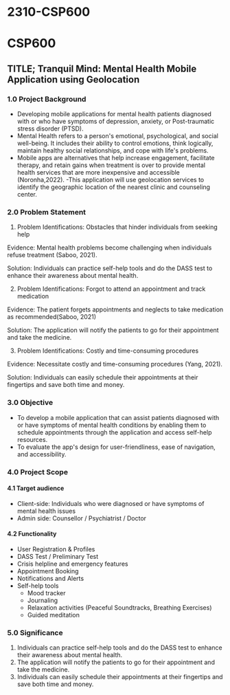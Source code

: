 # 2310-CSP600

# CSP600

## TITLE; Tranquil Mind: Mental Health Mobile Application using Geolocation

### 1.0 Project Background
- Developing mobile applications for mental health patients diagnosed with or who have symptoms of depression, anxiety, or Post-traumatic stress disorder (PTSD).
- Mental Health refers to a person's emotional, psychological, and social well-being. It includes their ability to control emotions, think logically, maintain healthy social relationships, and cope with life's problems.
- Mobile apps are alternatives that help increase engagement, facilitate therapy, and retain gains when treatment is over to provide mental health services that are more inexpensive and accessible (Noronha,2022).
-This application will use geolocation services to identify the geographic location of the nearest clinic and counseling center.

### 2.0 Problem Statement
1. Problem Identifications: Obstacles that hinder individuals from seeking help

Evidence: Mental health problems become challenging when individuals refuse treatment (Saboo, 2021).

Solution: Individuals can practice self-help tools and do the DASS test to enhance their awareness about mental health.

2. Problem Identifications: Forgot to attend an appointment and track medication

Evidence: The patient forgets appointments and neglects to take medication as recommended(Saboo, 2021)

Solution: The application will notify the patients to go for their appointment and take the medicine.

3. Problem Identifications: Costly and time-consuming procedures

Evidence: Necessitate costly and time-consuming procedures (Yang, 2021).

Solution: Individuals can easily schedule their appointments at their fingertips and save both time and money.

### 3.0 Objective
- To develop a mobile application that can assist patients diagnosed with or have symptoms of mental health conditions by enabling them to schedule appointments through the application and access self-help resources.
- To evaluate the app's design for user-friendliness, ease of navigation, and accessibility.

### 4.0 Project Scope
#### 4.1 Target audience

- Client-side: Individuals who were diagnosed or have symptoms of mental health issues
- Admin side: Counsellor / Psychiatrist / Doctor

#### 4.2 Functionality

- User Registration & Profiles
- DASS Test / Preliminary Test
- Crisis helpline and emergency features 
- Appointment Booking 
- Notifications and Alerts
- Self-help tools 
	- Mood tracker
	- Journaling
 	- Relaxation activities (Peaceful Soundtracks, Breathing Exercises)
	- Guided meditation


### 5.0 Significance
1. Individuals can practice self-help tools and do the DASS test to enhance their awareness about mental health.
2. The application will notify the patients to go for their appointment and take the medicine.
3. Individuals can easily schedule their appointments at their fingertips and save both time and money.



